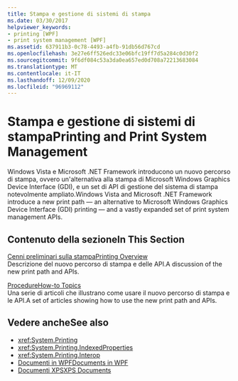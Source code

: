 ```yaml
---
title: Stampa e gestione di sistemi di stampa
ms.date: 03/30/2017
helpviewer_keywords:
- printing [WPF]
- print system management [WPF]
ms.assetid: 637911b3-0c78-4493-a4fb-91db56d767cd
ms.openlocfilehash: 3e27e6ff526edc33e06bfc19ff7d5a284c0d30f2
ms.sourcegitcommit: 9f6df084c53a3da0ea657ed0d708a72213683084
ms.translationtype: MT
ms.contentlocale: it-IT
ms.lasthandoff: 12/09/2020
ms.locfileid: "96969112"
---
```

# <a name="printing-and-print-system-management"></a><span data-ttu-id="a354b-102">Stampa e gestione di sistemi di stampa</span><span class="sxs-lookup"><span data-stu-id="a354b-102">Printing and Print System Management</span></span>
<span data-ttu-id="a354b-103">Windows Vista e Microsoft .NET Framework introducono un nuovo percorso di stampa, ovvero un'alternativa alla stampa di Microsoft Windows Graphics Device Interface (GDI), e un set di API di gestione del sistema di stampa notevolmente ampliato.</span><span class="sxs-lookup"><span data-stu-id="a354b-103">Windows Vista and Microsoft .NET Framework introduce a new print path — an alternative to Microsoft Windows Graphics Device Interface (GDI) printing — and a vastly expanded set of print system management APIs.</span></span>  
  
## <a name="in-this-section"></a><span data-ttu-id="a354b-104">Contenuto della sezione</span><span class="sxs-lookup"><span data-stu-id="a354b-104">In This Section</span></span>  
 [<span data-ttu-id="a354b-105">Cenni preliminari sulla stampa</span><span class="sxs-lookup"><span data-stu-id="a354b-105">Printing Overview</span></span>](printing-overview.md)  
 <span data-ttu-id="a354b-106">Descrizione del nuovo percorso di stampa e delle API.</span><span class="sxs-lookup"><span data-stu-id="a354b-106">A discussion of the new print path and APIs.</span></span>  
  
 [<span data-ttu-id="a354b-107">Procedure</span><span class="sxs-lookup"><span data-stu-id="a354b-107">How-to Topics</span></span>](printing-how-to-topics.md)  
 <span data-ttu-id="a354b-108">Una serie di articoli che illustrano come usare il nuovo percorso di stampa e le API.</span><span class="sxs-lookup"><span data-stu-id="a354b-108">A set of articles showing how to use the new print path and APIs.</span></span>  
  
## <a name="see-also"></a><span data-ttu-id="a354b-109">Vedere anche</span><span class="sxs-lookup"><span data-stu-id="a354b-109">See also</span></span>

- <xref:System.Printing>
- <xref:System.Printing.IndexedProperties>
- <xref:System.Printing.Interop>
- [<span data-ttu-id="a354b-110">Documenti in WPF</span><span class="sxs-lookup"><span data-stu-id="a354b-110">Documents in WPF</span></span>](documents-in-wpf.md)
- [<span data-ttu-id="a354b-111">Documenti XPS</span><span class="sxs-lookup"><span data-stu-id="a354b-111">XPS Documents</span></span>](/windows/desktop/printdocs/documents)
